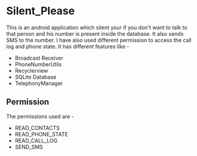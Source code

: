 # Silent_Please
This is an android application which silent your if you don't want to talk to that person and his number is present inside the database. It also sends SMS to the number.
I have also used different permission to access the call log and phone state.
It has different features like -
- Broadcast Receiver
- PhoneNumberUtils
- Recyclerview
- SQLite Database
- TelephonyManager

## Permission
The permissions used are -
- READ_CONTACTS
- READ_PHONE_STATE
- READ_CALL_LOG
- SEND_SMS

